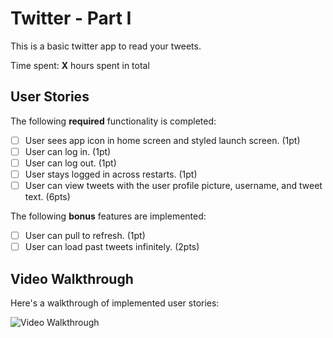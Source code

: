 # Twitter - Part I

This is a basic twitter app to read your tweets.

Time spent: **X** hours spent in total

## User Stories

The following **required** functionality is completed:

- [ ] User sees app icon in home screen and styled launch screen. (1pt)
- [ ] User can log in. (1pt)
- [ ] User can log out. (1pt)
- [ ] User stays logged in across restarts. (1pt)
- [ ] User can view tweets with the user profile picture, username, and tweet text. (6pts)

The following **bonus** features are implemented:

- [ ] User can pull to refresh. (1pt)
- [ ] User can load past tweets infinitely. (2pts)

## Video Walkthrough

Here's a walkthrough of implemented user stories:

<img src='https://media.giphy.com/media/IK4sYjZADwALUhPxXs/giphy.gif?cid=790b761165e3c5193c3749fba9e47269f98b4ffa14079ace&rid=giphy.gif&ct=g' title='Video Walkthrough' width='' alt='Video Walkthrough' />
